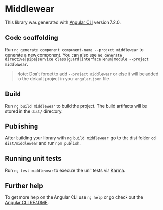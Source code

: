 # Middlewear

This library was generated with [Angular CLI](https://github.com/angular/angular-cli) version 7.2.0.

## Code scaffolding

Run `ng generate component component-name --project middlewear` to generate a new component. You can also use `ng generate directive|pipe|service|class|guard|interface|enum|module --project middlewear`.
> Note: Don't forget to add `--project middlewear` or else it will be added to the default project in your `angular.json` file. 

## Build

Run `ng build middlewear` to build the project. The build artifacts will be stored in the `dist/` directory.

## Publishing

After building your library with `ng build middlewear`, go to the dist folder `cd dist/middlewear` and run `npm publish`.

## Running unit tests

Run `ng test middlewear` to execute the unit tests via [Karma](https://karma-runner.github.io).

## Further help

To get more help on the Angular CLI use `ng help` or go check out the [Angular CLI README](https://github.com/angular/angular-cli/blob/master/README.md).
